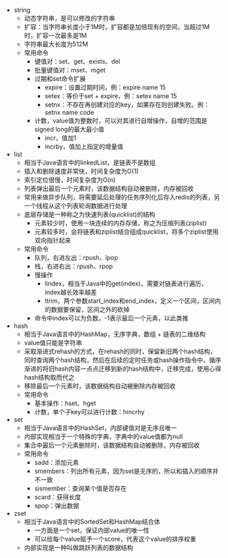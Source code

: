 - string
  - 动态字符串，是可以修改的字符串
  - 扩容：当字符串长度小于1M时，扩容都是加倍现有的空间，当超过1M时，扩容一次最多是1M
  - 字符串最大长度为512M
  - 常用命令
    - 键值对：set、get、exists、del
    - 批量键值对：mset、mget
    - 过期和set命令扩展
      - expire：设置过期时间，例：expire name 15
      - setex：等价于set + expire，例：setex name 15
      - setnx：不存在再创建对应的key，如果存在则创建失败。例：setnx name code
    - 计数，value值为整数时，可以对其进行自增操作，自增的范围是signed long的最大最小值
      - incr，值加1
      - incrby，值加上指定的增量值
- list
  - 相当于Java语言中的linkedList，是链表不是数组
  - 插入和删除速度非常快，时间复杂度为O(1)
  - 索引定位很慢，时间复杂度为O(n)
  - 列表弹出最后一个元素时，该数据结构自动被删除，内存被回收
  - 常用来做异步队列，将需要延后处理的任务序列化后存入redis的列表，另一个线程从这个列表轮询数据进行处理
  - 底层存储是一种称之为快速列表(quicklist)的结构
    - 元素较少时，使用一块连续的内存存储，称之为压缩列表(ziplist)
    - 元素较多时，会将链表和ziplist结合组成quicklist，将多个ziplist使用双向指针起来
  - 常用命令
    - 队列，右进左出：rpush、lpop
    - 栈，右进右出：rpush、rpop
    - 慢操作
      - lindex，相当于Java中的get(index)，需要对链表进行遍历，index越长效率越差
      - ltrim，两个参数start_index和end_index，定义一个区间，区间内的数据要保留，区间之外的砍掉
    - 命令中index可以为负数，-1表示最后一个元素，以此类推
- hash
  - 相当于Java语言中的HashMap，无序字典，数组 + 链表的二维结构
  - value值只能是字符串
  - 采取渐进式rehash的方式，在rehash的同时，保留新旧两个hash结构，同时查询两个hash结构，然后在后续的定时任务或hash操作指令中，循序渐进的将旧hash内容一点点迁移到新的hash结构中，迁移完成，使用心得hash结构取而代之
  - 移除最后一个元素时，该数据结构自动被删除内存被回收
  - 常用命令
    - 基本操作：hset、hget
    - 计数，单个子key可以进行计数：hincrhy
- set
  - 相当于Java语言中的HashSet，内部键值对是无序且唯一
  - 内部实现相当于一个特殊的字典，字典中的value值都为null
  - 集合中最后一个元素删除时，该数据结构自动被删除，内存被回收
  - 常用命令
    - sadd：添加元素
    - smembers：列出所有元素，因为set是无序的，所以和插入的顺序并不一致
    - sismember：查询某个值是否存在
    - scard：获得长度
    - spop：弹出数据
- zset
  - 相当于Java语言中的SortedSet和HashMap结合体
    - 一方面是一个set，保证内部value的唯一性
    - 可以给每个value赋予一个score，代表这个value的排序权重
  - 内部实现是一种叫做跳跃列表的数据结构